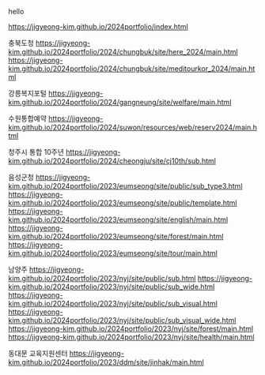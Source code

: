 hello


https://jigyeong-kim.github.io/2024portfolio/index.html

충북도청
https://jigyeong-kim.github.io/2024portfolio/2024/chungbuk/site/here_2024/main.html
https://jigyeong-kim.github.io/2024portfolio/2024/chungbuk/site/meditourkor_2024/main.html

강릉복지포털
https://jigyeong-kim.github.io/2024portfolio/2024/gangneung/site/welfare/main.html

수원통합예약
https://jigyeong-kim.github.io/2024portfolio/2024/suwon/resources/web/reserv2024/main.html

청주시 통합 10주년 
https://jigyeong-kim.github.io/2024portfolio/2024/cheongju/site/cj10th/sub.html

음성군청
https://jigyeong-kim.github.io/2024portfolio/2023/eumseong/site/public/sub_type3.html
https://jigyeong-kim.github.io/2024portfolio/2023/eumseong/site/public/template.html
https://jigyeong-kim.github.io/2024portfolio/2023/eumseong/site/english/main.html
https://jigyeong-kim.github.io/2024portfolio/2023/eumseong/site/forest/main.html
https://jigyeong-kim.github.io/2024portfolio/2023/eumseong/site/tour/main.html

남양주
https://jigyeong-kim.github.io/2024portfolio/2023/nyj/site/public/sub.html
https://jigyeong-kim.github.io/2024portfolio/2023/nyj/site/public/sub_wide.html
https://jigyeong-kim.github.io/2024portfolio/2023/nyj/site/public/sub_visual.html
https://jigyeong-kim.github.io/2024portfolio/2023/nyj/site/public/sub_visual_wide.html
https://jigyeong-kim.github.io/2024portfolio/2023/nyj/site/forest/main.html
https://jigyeong-kim.github.io/2024portfolio/2023/nyj/site/health/main.html

동대문 교육지원센터
https://jigyeong-kim.github.io/2024portfolio/2023/ddm/site/jinhak/main.html
